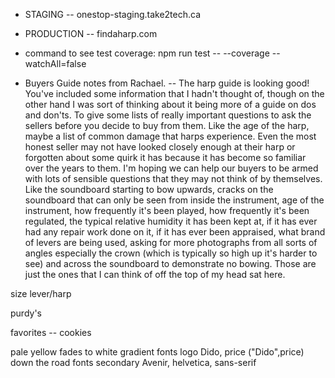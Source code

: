 - STAGING -- onestop-staging.take2tech.ca
- PRODUCTION -- findaharp.com

- command to see test coverage: npm run test -- --coverage --watchAll=false

- Buyers Guide notes from Rachael. 
-- The harp guide is looking good! You've included some information that I hadn't thought of, though on the other hand I was sort of thinking about it being more of a guide on dos and don'ts. To give some lists of really important questions to ask the sellers before you decide to buy from them. Like the age of the harp, maybe a list of common damage that harps experience. Even the most honest seller may not have looked closely enough at their harp or forgotten about some quirk it has because it has become so familiar over the years to them. I'm hoping we can help our buyers to be armed with lots of sensible questions that they may not think of by themselves. Like the soundboard starting to bow upwards, cracks on the soundboard that can only be seen from inside the instrument, age of the instrument, how frequently it's been played, how frequently it's been regulated, the typical relative humidity it has been kept at, if it has ever had any repair work done on it, if it has ever been appraised, what brand of levers are being used, asking for more photographs from all sorts of angles especially the crown (which is typically so high up it's harder to see) and across the soundboard to demonstrate no bowing. Those are just the ones that I can think of off the top of my head sat here. 


size lever/harp

purdy's

favorites -- cookies

pale yellow fades to white gradient
fonts logo Dido, price ("Dido",price) down the road
fonts secondary Avenir, helvetica, sans-serif